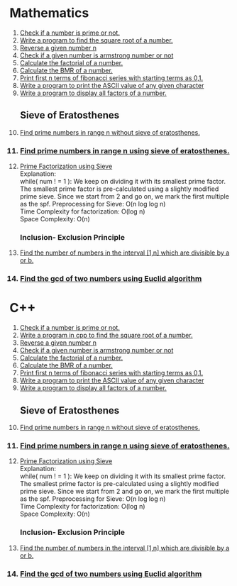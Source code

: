 # Mathematics

<ol>
<li><a href="problem1.js">Check if a number is prime or not.</a></li>
<li><a href="problem2.js">Write a program to find the square root of a number.</a></li>
<li><a href="problem3.js">Reverse a given number n</a></li>
<li><a href="problem4.js">Check if a given number is armstrong number or not</a></li>
<li><a href="problem5.js">Calculate the factorial of a number.</a></li>
<li><a href="problem6.js">Calculate the BMR of a number.</a></li>
<li><a href="problem7.js">Print first n terms of fibonacci series with starting terms as 0,1.</a></li>
<li><a href="problem8.js"> Write a program to print the ASCII value of any given character</a></li>
<li><a href="problem9.js"> Write a program to display all factors of a number. 
</a></li>

## Sieve of Eratosthenes

<li><a href="problem10.js">Find prime numbers in range n without sieve of eratosthenes.</a></li>

### <li><a href="sieve.js">Find prime numbers in range n using <b> sieve of eratosthenes.</b></a></li>

<li><a href="problem11.js">Prime Factorization using Sieve</a></li>
Explanation:<br>
while( num ! = 1 ):
We keep on dividing it with its smallest prime factor.
The smallest prime factor is pre-calculated using a slightly modified prime sieve.
Since we start from 2 and go on, we mark the first multiple as the spf.
Preprocessing for Sieve: O(n log log n)<br>
Time Complexity for factorization: O(log n)<br>
Space Complexity: O(n)

### Inclusion- Exclusion Principle

<li><a href="problem12.js" target="_blank">Find the number of numbers in the interval [1,n] which are divisible by a or b.</a></li>

### <li><a href="gcd.js" target="_blank">Find the gcd of two numbers using Euclid algorithm</a></li>

</ol>

# C++
<ol>
<li><a href="problem1.cpp">Check if a number is prime or not.</a></li>
<li><a href="problem2.cpp">Write a program in cpp to find the square root of a number.</a></li>
<li><a href="problem3.cpp">Reverse a given number n</a></li>
<li><a href="problem4.cpp">Check if a given number is armstrong number or not</a></li>
<li><a href="problem5.cpp">Calculate the factorial of a number.</a></li>
<li><a href="problem6.cpp">Calculate the BMR of a number.</a></li>
<li><a href="problem7.cpp">Print first n terms of fibonacci series with starting terms as 0,1.</a></li>
<li><a href="problem8.cpp"> Write a program to print the ASCII value of any given character</a></li>
<li><a href="problem9.cpp"> Write a program to display all factors of a number. 
</a></li>

## Sieve of Eratosthenes

<li><a href="problem10.cpp">Find prime numbers in range n without sieve of eratosthenes.</a></li>

### <li><a href="sieve.cpp">Find prime numbers in range n using <b> sieve of eratosthenes.</b></a></li>

<li><a href="problem11.cpp">Prime Factorization using Sieve</a></li>
Explanation:<br>
while( num ! = 1 ):
We keep on dividing it with its smallest prime factor.
The smallest prime factor is pre-calculated using a slightly modified prime sieve.
Since we start from 2 and go on, we mark the first multiple as the spf.
Preprocessing for Sieve: O(n log log n)<br>
Time Complexity for factorization: O(log n)<br>
Space Complexity: O(n)

### Inclusion- Exclusion Principle

<li><a href="problem12.cpp" target="_blank">Find the number of numbers in the interval [1,n] which are divisible by a or b.</a></li>

### <li><a href="gcd.cpp" target="_blank">Find the gcd of two numbers using Euclid algorithm</a></li>




</ol>
